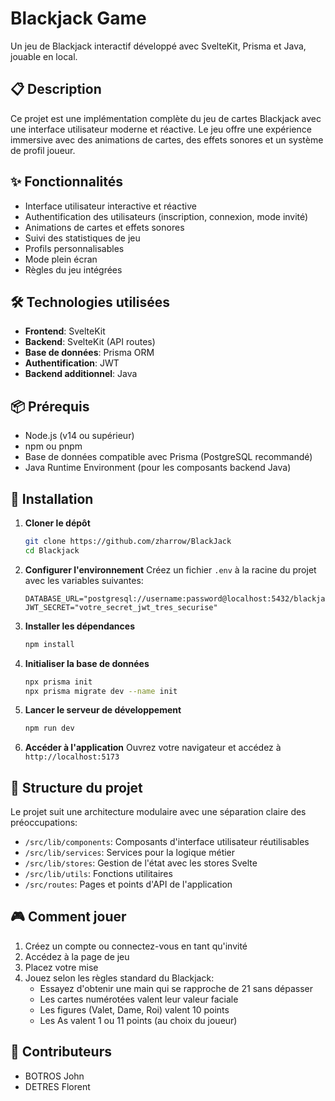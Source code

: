 # Blackjack Game

Un jeu de Blackjack interactif développé avec SvelteKit, Prisma et Java, jouable en local.


## 📋 Description

Ce projet est une implémentation complète du jeu de cartes Blackjack avec une interface utilisateur moderne et réactive. Le jeu offre une expérience immersive avec des animations de cartes, des effets sonores et un système de profil joueur.

## ✨ Fonctionnalités

- Interface utilisateur interactive et réactive
- Authentification des utilisateurs (inscription, connexion, mode invité)
- Animations de cartes et effets sonores
- Suivi des statistiques de jeu
- Profils personnalisables
- Mode plein écran
- Règles du jeu intégrées

## 🛠️ Technologies utilisées

- **Frontend**: SvelteKit
- **Backend**: SvelteKit (API routes)
- **Base de données**: Prisma ORM
- **Authentification**: JWT
- **Backend additionnel**: Java

## 📦 Prérequis

- Node.js (v14 ou supérieur)
- npm ou pnpm
- Base de données compatible avec Prisma (PostgreSQL recommandé)
- Java Runtime Environment (pour les composants backend Java)

## 🚀 Installation

1. **Cloner le dépôt**
   ```bash
   git clone https://github.com/zharrow/BlackJack
   cd Blackjack
   ```

2. **Configurer l'environnement**
   Créez un fichier `.env` à la racine du projet avec les variables suivantes:
   ```env
   DATABASE_URL="postgresql://username:password@localhost:5432/blackjack"
   JWT_SECRET="votre_secret_jwt_tres_securise"
   ```

3. **Installer les dépendances**
   ```bash
   npm install
   ```

4. **Initialiser la base de données**
   ```bash
   npx prisma init
   npx prisma migrate dev --name init
   ```

5. **Lancer le serveur de développement**
   ```bash
   npm run dev
   ```

6. **Accéder à l'application**
   Ouvrez votre navigateur et accédez à `http://localhost:5173`

## 📘 Structure du projet

Le projet suit une architecture modulaire avec une séparation claire des préoccupations:

- `/src/lib/components`: Composants d'interface utilisateur réutilisables
- `/src/lib/services`: Services pour la logique métier
- `/src/lib/stores`: Gestion de l'état avec les stores Svelte
- `/src/lib/utils`: Fonctions utilitaires
- `/src/routes`: Pages et points d'API de l'application

## 🎮 Comment jouer

1. Créez un compte ou connectez-vous en tant qu'invité
2. Accédez à la page de jeu
3. Placez votre mise
4. Jouez selon les règles standard du Blackjack:
   - Essayez d'obtenir une main qui se rapproche de 21 sans dépasser
   - Les cartes numérotées valent leur valeur faciale
   - Les figures (Valet, Dame, Roi) valent 10 points
   - Les As valent 1 ou 11 points (au choix du joueur)



## 👥 Contributeurs

- BOTROS John
- DETRES Florent


